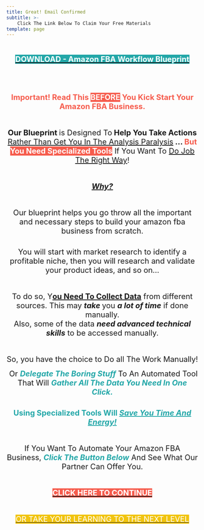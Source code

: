 ```yaml
---
title: Great! Email Confirmed
subtitle: >- 
    Click The Link Below To Claim Your Free Materials
template: page
---
```

<p style="text-align:center">&nbsp;</p>

<p style="text-align:center"><span style="font-size:20px"><strong><span style="background-color:#23a7a8"><a href="https://blog.fennex.agency/downloads/amazon-fba-workflow-blueprint.pdf"><span style="color:#ffffff">DOWNLOAD - Amazon FBA Workflow Blueprint</span></a></span></strong></span></p>

<p style="text-align:center">&nbsp;</p>

<p style="text-align:center">&nbsp;</p>

<p style="text-align:center"><span style="font-size:20px"><span style="color:#f65c4d"><strong>Important! Read This&nbsp;</strong></span><span style="color:#ffffff"><strong><span style="background-color:#f65c4d">BEFORE</span> </strong></span><span style="color:#f65c4d"><strong>You Kick Start Your Amazon FBA Business.</strong></span></span></p>

<p style="text-align:center">&nbsp;</p>

<p style="text-align:center"><span style="font-size:20px"><strong>Our Blueprint&nbsp;</strong>is Designed To<strong> Help You Take Actions </strong><u>Rather Than Get You In The Analysis Paralysis</u><strong> ... </strong><span style="color:#f65c4d"><strong>But </strong></span><span style="color:#ffffff"><strong><span style="background-color:#f65c4d">You Need Specialized Tools</span></strong></span> If You Want To <u>Do Job The Right Way</u>!</span></p>

<p style="text-align:center">&nbsp;</p>

<p style="text-align:center"><span style="font-size:20px"><u><strong><em>Why?</em></strong></u></span></p>

<p style="text-align:center">&nbsp;</p>

<p style="text-align:center"><span style="font-size:20px">Our blueprint helps you go throw all the important and necessary steps to build your amazon fba business from scratch.</span></p>

<p style="text-align:center"><br />
<span style="font-size:20px">You will start with market research to identify a profitable niche, then you will research and validate your product ideas, and so on...</span></p>

<p style="text-align:center">&nbsp;</p>

<p style="text-align:center"><span style="font-size:20px">To do so, Y<u><strong>ou Need To Collect Data</strong></u>&nbsp;from different sources. This may <em><strong>take </strong></em>you <strong><em>a lot of time</em></strong> if done manually.<br />
Also, some of the data <em><strong>need advanced technical skills</strong></em> to be accessed manually.</span></p>

<p style="text-align:center">&nbsp;</p>

<p style="text-align:center"><span style="font-size:20px">So, you have the choice to Do all The Work Manually!</span></p>

<p style="text-align:center"><span style="font-size:20px">&nbsp;Or <span style="color:#23a7a8"><em><strong>Delegate The Boring Stuff</strong></em> </span>To An Automated Tool That Will <span style="color:#23a7a8"><strong><em>Gather All The Data You Need In One Click.</em></strong></span></span></p>

<p style="text-align:center"><br />
<span style="font-size:20px"><span style="color:#23a7a8"><strong>Using Specialized Tools Will </strong><em><strong><u>Save You Time And Energy!</u></strong></em></span></span></p>

<p style="text-align:center">&nbsp;</p>

<p style="text-align:center"><span style="font-size:20px">If You Want To Automate Your Amazon FBA Business, <span style="color:#23a7a8"><em><strong>Click The Button Below</strong></em></span> And See What Our Partner Can Offer You.</span></p>

<p style="text-align:center">&nbsp;</p>

<p style="text-align:center"><span style="font-size:20px"><a href="/tools/amazon-fba/" target="_blank" rel="noopener"><strong><span style="color:#ffffff"><span style="background-color:#f65c4d">CLICK HERE TO CONTINUE</span></span></strong></a></span></p>

<p style="text-align:center">&nbsp;</p>

<p style="text-align:center"><a href="/courses/amazon-fba/" target="_blank" rel="noopener"><span style="color:#ffffff"><span style="font-size:20px"><span style="background-color:#f1c40f">OR TAKE YOUR LEARNING TO THE NEXT LEVEL</span></span></span></a></p>